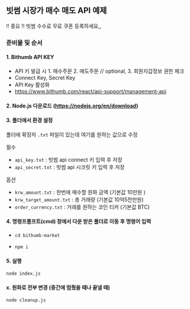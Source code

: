 ## 빗썸 시장가 매수 매도 API 예제

!! 중요 !!
빗썸 수수료 무료 쿠폰 등록하세요,,

### 준비물 및 순서

#### 1. Bithumb API KEY

- API 키 발급 시 1. 매수주문 2. 매도주문 // optional, 3. 회원지갑정보 권한 체크
- Connect Key, Secret Key
- API Key 활성화
- https://www.bithumb.com/react/api-support/management-api

#### 2. Node.js 다운로드 (https://nodejs.org/en/download)

#### 3. 폴더에서 환경 설정

폴더에 확장자 `.txt` 파일이 있는데 여기를 원하는 값으로 수정

필수
- `api_key.txt` : 빗썸 api connect 키 입력 후 저장
- `api_secret.txt` : 빗썸 api 시크릿 키 입력 후 저장

옵션
- `krw_amount.txt` : 한번에 매수할 원화 금액 (기본값 10만원 )
- `krw_target_amount.txt` : 총 거래량 (기본값 10억5천만원)
- `order_currency.txt` : 거래를 원하는 코인 티커 (기본값 BTC)

#### 4. 명령프롬프트(cmd) 창에서 다운 받은 폴더로 이동 후 명령어 입력

- `cd bithumb-market`

- `npm i`



#### 5. 실행

```
node index.js
```

#### x. 원화로 전부 변경 (중간에 멈췄을 때나 끝낼 때)

```
node cleanup.js
```
